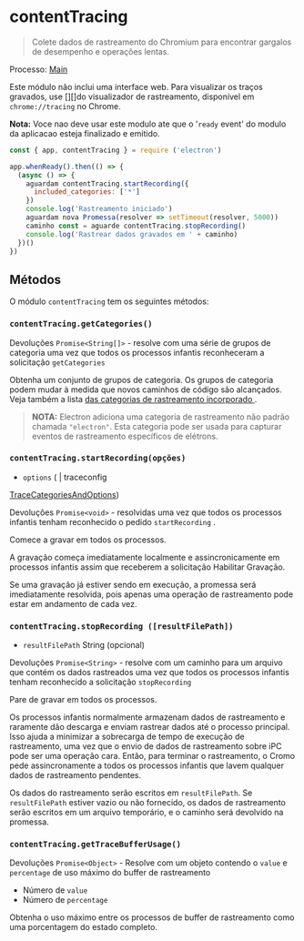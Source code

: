 # contentTracing

> Colete dados de rastreamento do Chromium para encontrar gargalos de desempenho e operações lentas.

Processo: [Main](../glossary.md#main-process)

Este módulo não inclui uma interface web. Para visualizar os traços gravados, use [][]do visualizador de rastreamento, disponível em `chrome://tracing` no Chrome.

**Nota:** Voce nao deve usar este modulo ate que o '`ready` event' do modulo da aplicacao esteja finalizado e emitido.

```javascript
const { app, contentTracing } = require ('electron')

app.whenReady().then(() => {
  (async () => {
    aguardam contentTracing.startRecording({
      included_categories: ['*']
    })
    console.log('Rastreamento iniciado')
    aguardam nova Promessa(resolver => setTimeout(resolver, 5000))
    caminho const = aguarde contentTracing.stopRecording()
    console.log('Rastrear dados gravados em ' + caminho)
  })()
})
```

## Métodos

O módulo `contentTracing` tem os seguintes métodos:

### `contentTracing.getCategories()`

Devoluções `Promise<String[]>` - resolve com uma série de grupos de categoria uma vez que todos os processos infantis reconheceram a solicitação `getCategories`

Obtenha um conjunto de grupos de categoria. Os grupos de categoria podem mudar à medida que novos caminhos de código são alcançados. Veja também a lista [das categorias de rastreamento incorporado ](https://chromium.googlesource.com/chromium/src/+/master/base/trace_event/builtin_categories.h).

> **NOTA:** Electron adiciona uma categoria de rastreamento não padrão chamada `"electron"`. Esta categoria pode ser usada para capturar eventos de rastreamento específicos de elétrons.

### `contentTracing.startRecording(opções)`

* `options` (</a> | traceconfig

 [TraceCategoriesAndOptions](structures/trace-categories-and-options.md))</li> </ul> 
  
  Devoluções `Promise<void>` - resolvidas uma vez que todos os processos infantis tenham reconhecido o pedido `startRecording` .
  
  Comece a gravar em todos os processos.
  
  A gravação começa imediatamente localmente e assincronicamente em processos infantis assim que receberem a solicitação Habilitar Gravação.
  
  Se uma gravação já estiver sendo em execução, a promessa será imediatamente resolvida, pois apenas uma operação de rastreamento pode estar em andamento de cada vez.
  
  

### `contentTracing.stopRecording ([resultFilePath])`

* `resultFilePath` String (opcional)

Devoluções `Promise<String>` - resolve com um caminho para um arquivo que contém os dados rastreados uma vez que todos os processos infantis tenham reconhecido a solicitação `stopRecording`

Pare de gravar em todos os processos.

Os processos infantis normalmente armazenam dados de rastreamento e raramente dão descarga e enviam rastrear dados até o processo principal. Isso ajuda a minimizar a sobrecarga de tempo de execução de rastreamento, uma vez que o envio de dados de rastreamento sobre iPC pode ser uma operação cara. Então, para terminar o rastreamento, o Cromo pede assincronamente a todos os processos infantis que lavem qualquer dados de rastreamento pendentes.

Os dados do rastreamento serão escritos em `resultFilePath`. Se `resultFilePath` estiver vazio ou não fornecido, os dados de rastreamento serão escritos em um arquivo temporário, e o caminho será devolvido na promessa.



### `contentTracing.getTraceBufferUsage()`

Devoluções `Promise<Object>` - Resolve com um objeto contendo o `value` e `percentage` de uso máximo do buffer de rastreamento

* Número de `value`
* Número de `percentage`

Obtenha o uso máximo entre os processos de buffer de rastreamento como uma porcentagem do estado completo.

[1]: https://chromium.googlesource.com/catapult/+/HEAD/tracing/README.md

[2]: https://chromium.googlesource.com/catapult/+/HEAD/tracing/README.md
